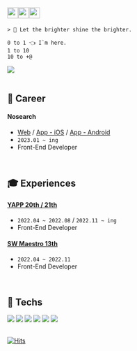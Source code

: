 # <img src="https://media.giphy.com/media/hvRJCLFzcasrR4ia7z/giphy.gif" width="25px"><img src="https://media.giphy.com/media/hvRJCLFzcasrR4ia7z/giphy.gif" width="25px"><img src="https://media.giphy.com/media/hvRJCLFzcasrR4ia7z/giphy.gif" width="25px"> 

```text
> 🌟 Let the brighter shine the brighter.

0 to 1 👈 I`m here.
1 to 10 
10 to +@ 
```

<a href="https://www.linkedin.com/in/%EC%98%81%EB%AF%BC-%EC%9C%84-114507214/?original_referer=" target="_blank">
 <img src="https://img.shields.io/badge/LinkedIn-0A66C2?style=for-the-badge&logo=LinkedIn&logoColor=white">
</a>

<br />
<br />


## 💼 Career

####  Nosearch

- [Web](https://nosearch.com/) / [App - iOS](https://apps.apple.com/kr/app/%EB%85%B8%EC%8D%A8%EC%B9%98-%EA%B0%80%EC%A0%84%EC%A0%9C%ED%92%88-%EC%B6%94%EC%B2%9C-%EB%B9%84%EA%B5%90-%EA%B5%AC%EB%A7%A4%EA%B8%B0%EC%A4%80%EA%B9%8C%EC%A7%80/id1549661383) / [App - Android](https://play.google.com/store/apps/details?id=com.nosearch.app)
- `2023.01 ~ ing`
- Front-End Developer




<br />

## 🎓 Experiences

#### [YAPP 20th / 21th](https://www.yapp.co.kr/)

- `2022.04 ~ 2022.08` / `2022.11 ~ ing`
- Front-End Developer

#### [SW Maestro 13th](https://www.swmaestro.org/sw/main/main.do)

- `2022.04 ~ 2022.11`
- Front-End Developer



<br />

## 🎨 Techs 

<div>
 <img src="https://img.shields.io/badge/Typescript-3178C6?style=for-the-badge&logo=Typescript&logoColor=white">
 <img src="https://img.shields.io/badge/React-61DAFB?style=for-the-badge&logo=React&logoColor=white">
 <img src="https://img.shields.io/badge/Remix-000000?style=for-the-badge&logo=Remix&logoColor=white">
 <img src="https://img.shields.io/badge/Next.js-000000?style=for-the-badge&logo=Next.js&logoColor=white">
 <img src="https://img.shields.io/badge/Dart-0175C2?style=for-the-badge&logo=Dart&logoColor=white">
 <img src="https://img.shields.io/badge/Flutter-02569B?style=for-the-badge&logo=Flutter&logoColor=white">
</div>


<br />

[![Hits](https://hits.seeyoufarm.com/api/count/incr/badge.svg?url=https%3A%2F%2Fgithub.com%2Fyoungminss%2Fhit-counter&count_bg=%2379C83D&title_bg=%23555555&icon=&icon_color=%23EF0505&title=hits&edge_flat=false)](https://hits.seeyoufarm.com)
